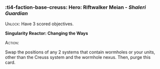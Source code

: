 ### :ti4-faction-base-creuss: **Hero**: Riftwalker Meian - _Shaleri Guardian_

<span style="font-variant:small-caps;">Unlock</span>: Have 3 scored objectives.

**Singularity Reactor: Changing the Ways**

<span style="font-variant:small-caps;">Action</span>:

Swap the positions of any 2 systems that contain wormholes or your units, other than the Creuss system and the wormhole nexus. Then, purge this card.
